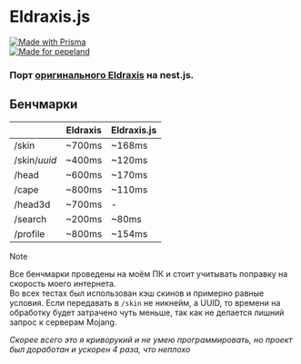 # Eldraxis.js
[![Made with Prisma](http://made-with.prisma.io/indigo.svg)](https://prisma.io)<br/>
[![Made for pepeland](https://andcool.ru/static/badges/made-for-ppl.svg)](https://pepeland.net)
### **Порт [оригинального Eldraxis](https://github.com/Andcool-Systems/Eldraxis) на nest.js.**

## Бенчмарки
|              | Eldraxis | Eldraxis.js |
|--------------|----------|-------------|
| /skin        | ~700ms   | ~168ms      |
| /skin/*uuid* | ~400ms   | ~120ms      |
| /head        | ~600ms   | ~170ms      |
| /cape        | ~800ms   | ~110ms      |
| /head3d      | ~700ms   | -           |
| /search      | ~200ms   | ~80ms       |
| /profile     | ~800ms   | ~154ms      |

>[!NOTE]
> Все бенчмарки проведены на моём ПК и стоит учитывать поправку на скорость моего интернета.  
> Во всех тестах был использован кэш скинов и примерно равные условия. Если передавать в `/skin` не никнейм, а UUID, то времени на обработку будет затрачено чуть меньше, так как не делается лишний запрос к серверам Mojang.

*Скорее всего это я криворукий и не умею программировать, но проект был доработан и ускорен 4 раза, что неплохо*
